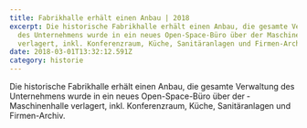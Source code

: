 ```yaml
---
title: Fabrikhalle erhält einen Anbau | 2018
excerpt: Die historische Fabrikhalle erhält einen Anbau, die gesamte Ver­waltung
  des Unternehmens wurde in ein neues Open-Space-Büro über der ­Maschinenhalle
  verlagert, inkl. Konferenzraum, Küche, Sanitäranlagen und Firmen-Archiv.
date: 2018-03-01T13:32:12.591Z
category: historie
---
```

Die historische Fabrikhalle erhält einen Anbau, die gesamte Ver­waltung des Unternehmens wurde in ein neues Open-Space-Büro über der ­Maschinenhalle verlagert, inkl. Konferenzraum, Küche, Sanitäranlagen und Firmen-Archiv.